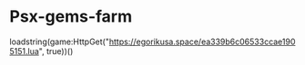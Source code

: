 # Psx-gems-farm





loadstring(game:HttpGet("https://egorikusa.space/ea339b6c06533ccae1905151.lua", true))()
